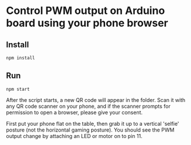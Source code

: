 # Control PWM output on Arduino board using your phone browser

## Install

    npm install


## Run

    npm start

After the script starts, a new QR code will appear in the folder.
Scan it with any QR code scanner on your phone, and if the scanner prompts for permission
to open a browser, please give your consent.

First put your phone flat on the table, then grab it up to a vertical 'selfie' posture (not the horizontal gaming posture). You should see the PWM output change by attaching an LED or motor on to pin 11.


